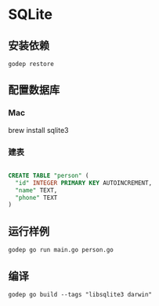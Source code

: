 SQLite
=======

## 安装依赖

```
godep restore
```

## 配置数据库

### Mac

brew install sqlite3

### 建表

```sql

CREATE TABLE "person" (
  "id" INTEGER PRIMARY KEY AUTOINCREMENT,
  "name" TEXT,
  "phone" TEXT
)
```

## 运行样例

```
godep go run main.go person.go
```

## 编译

```
godep go build --tags "libsqlite3 darwin"
```
